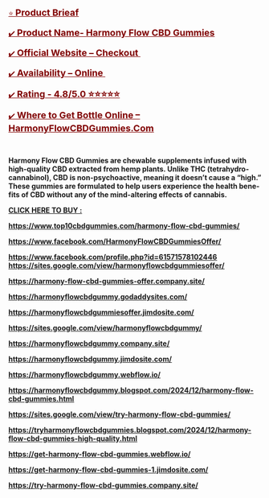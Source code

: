 <p><a href="https://www.top10cbdgummies.com/green-street-origins-cbd-gummies-buy/"><span style="color: #800000;"><u>⭐ <span style="font-size: large;"><span lang="en-US"><strong>Product Brieaf</strong></span></span></u></span></a></p>
<p><a href="https://www.facebook.com/HarmonyFlowCBDGummiesOffer/"><span style="color: #800000;"><u>✔️ <span style="font-size: large;"><span lang="en-US"><strong>Product Name- </strong></span></span></u></span><span style="color: #800000;"><span style="font-size: large;"><span lang="en-US"><u><strong>Harmony Flow CBD Gummies</strong></u></span></span></span></a></p>
<p><a href="https://www.top10cbdgummies.com/green-street-origins-cbd-gummies-buy/"><span style="color: #800000;"><u>✔️ <span style="font-size: large;"><span lang="en-US"><strong>Official Website &ndash; Checkout ⁠⁠</strong></span></span></u></span></a></p>
<p><a href="https://www.top10cbdgummies.com/green-street-origins-cbd-gummies-buy/"><span style="color: #800000;"><u>✔️ <span style="font-size: large;"><span lang="en-US"><strong>Availability &ndash; Online ⁠⁠</strong></span></span></u></span></a></p>
<p lang="en-US"><span style="color: #800000;"><u>✔️ <span style="font-size: large;"><strong>Rating - 4.8/5.0 ⭐⭐⭐⭐⭐</strong></span></u></span></p>
<p><a href="https://www.facebook.com/HarmonyFlowCBDGummiesOffer/"><span style="color: #800000;"><u>✔️ <span style="font-size: large;"><span lang="en-US"><strong>Where to Get Bottle Online &ndash;</strong></span></span></u></span><span style="color: #800000;"><span style="font-size: large;"><span lang="en-US"><u><strong>HarmonyFlowCBDGummies.Com</strong></u></span></span></span></a></p>
<p lang="en-US">&nbsp;</p>
<p lang="en-US"><strong>Harmony Flow CBD Gummies are chewable supplements infused with high-quality CBD extracted from hemp plants. Unlike THC (tetrahydrocannabinol), CBD is non-psychoactive, meaning it doesn&rsquo;t cause a &ldquo;high.&rdquo; These gummies are formulated to help users experience the health benefits of CBD without any of the mind-altering effects of cannabis. </strong></p>
<p lang="en-US"><u><strong>CLICK HERE TO BUY :</strong></u></p>
<p lang="en-US"><u><strong><a href="https://www.top10cbdgummies.com/harmony-flow-cbd-gummies/">https://www.top10cbdgummies.com/harmony-flow-cbd-gummies/</a></strong></u></p>
<p><u><a href="https://www.facebook.com/HarmonyFlowCBDGummiesOffer/"><span lang="en-US"><strong>https://www.facebook.com/HarmonyFlowCBDGummiesOffer/</strong></span></a></u></p>
<p><u><a href="https://www.facebook.com/profile.php?id=61571578102446"><span lang="en-US"><strong>https://www.facebook.com/profile.php?id=61571578102446</strong></span></a><span lang="en-US"><strong><br /> </strong></span><a href="https://sites.google.com/view/harmonyflowcbdgummiesoffer/"><span lang="en-US"><strong>https://sites.google.com/view/harmonyflowcbdgummiesoffer/</strong></span></a></u></p>
<p><u><a href="https://harmony-flow-cbd-gummies-offer.company.site/"><span lang="en-US"><strong>https://harmony-flow-cbd-gummies-offer.company.site/</strong></span></a></u></p>
<p><u><a href="https://harmonyflowcbdgummy.godaddysites.com/"><span lang="en-US"><strong>https://harmonyflowcbdgummy.godaddysites.com/</strong></span></a></u></p>
<p><u><a href="https://harmonyflowcbdgummiesoffer.jimdosite.com/"><span lang="en-US"><strong>https://harmonyflowcbdgummiesoffer.jimdosite.com/</strong></span></a></u></p>
<p><u><a href="https://sites.google.com/view/harmonyflowcbdgummy/"><span lang="en-US"><strong>https://sites.google.com/view/harmonyflowcbdgummy/</strong></span></a></u></p>
<p><u><a href="https://harmonyflowcbdgummy.company.site/"><span lang="en-US"><strong>https://harmonyflowcbdgummy.company.site/</strong></span></a></u></p>
<p><u><a href="https://harmonyflowcbdgummy.jimdosite.com/"><span lang="en-US"><strong>https://harmonyflowcbdgummy.jimdosite.com/</strong></span></a></u></p>
<p><u><a href="https://harmonyflowcbdgummy.webflow.io/"><span lang="en-US"><strong>https://harmonyflowcbdgummy.webflow.io/</strong></span></a></u></p>
<p><u><a href="https://harmonyflowcbdgummy.blogspot.com/2024/12/harmony-flow-cbd-gummies.html"><span lang="en-US"><strong>https://harmonyflowcbdgummy.blogspot.com/2024/12/harmony-flow-cbd-gummies.html</strong></span></a></u></p>
<p><u><a href="https://sites.google.com/view/try-harmony-flow-cbd-gummies/"><span lang="en-US"><strong>https://sites.google.com/view/try-harmony-flow-cbd-gummies/</strong></span></a></u></p>
<p><u><a href="https://tryharmonyflowcbdgummies.blogspot.com/2024/12/harmony-flow-cbd-gummies-high-quality.html"><span lang="en-US"><strong>https://tryharmonyflowcbdgummies.blogspot.com/2024/12/harmony-flow-cbd-gummies-high-quality.html</strong></span></a></u></p>
<p><u><a href="https://get-harmony-flow-cbd-gummies.webflow.io/"><span lang="en-US"><strong>https://get-harmony-flow-cbd-gummies.webflow.io/</strong></span></a></u></p>
<p><u><a href="https://get-harmony-flow-cbd-gummies-1.jimdosite.com/"><span lang="en-US"><strong>https://get-harmony-flow-cbd-gummies-1.jimdosite.com/</strong></span></a></u></p>
<p><u><a href="https://try-harmony-flow-cbd-gummies.company.site/"><span lang="en-US"><strong>https://try-harmony-flow-cbd-gummies.company.site/</strong></span></a></u></p>
